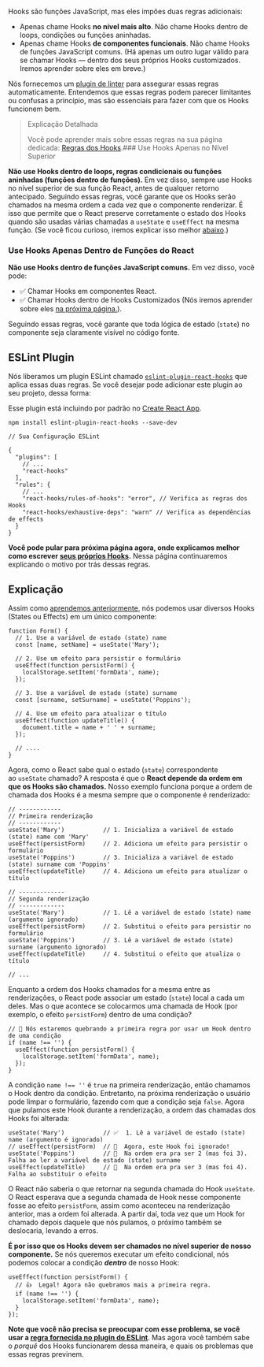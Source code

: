 Hooks são funções JavaScript, mas eles impões duas regras adicionais:

-   Apenas chame Hooks **no nível mais alto**. Não chame Hooks dentro de loops, condições ou funções aninhadas.
-   Apenas chame Hooks **de componentes funcionais**. Não chame Hooks de funções JavaScript comuns. (Há apenas um outro lugar válido para se chamar Hooks — dentro dos seus próprios Hooks customizados. Iremos aprender sobre eles em breve.)

Nós fornecemos um [plugin de linter](https://www.npmjs.com/package/eslint-plugin-react-hooks) para assegurar essas regras automaticamente. Entendemos que essas regras podem parecer limitantes ou confusas a princípio, mas são essenciais para fazer com que os Hooks funcionem bem.

> Explicação Detalhada
> 
> Você pode aprender mais sobre essas regras na sua página dedicada: [Regras dos Hooks](https://pt-br.reactjs.org/docs/hooks-rules.html).### Use Hooks Apenas no Nível Superior

**Não use Hooks dentro de loops, regras condicionais ou funções aninhadas (funções dentro de funções).** Em vez disso, sempre use Hooks no nível superior de sua função React, antes de qualquer retorno antecipado. Seguindo essas regras, você garante que os Hooks serão chamados na mesma ordem a cada vez que o componente renderizar. É isso que permite que o React preserve corretamente o estado dos Hooks quando são usadas várias chamadas a `useState` e `useEffect` na mesma função. (Se você ficou curioso, iremos explicar isso melhor [abaixo](https://pt-br.reactjs.org/docs/hooks-rules.html#explanation).)

### [](https://pt-br.reactjs.org/docs/hooks-rules.html#only-call-hooks-from-react-functions)Use Hooks Apenas Dentro de Funções do React

**Não use Hooks dentro de funções JavaScript comuns.** Em vez disso, você pode:

-   ✅ Chamar Hooks em componentes React.
-   ✅ Chamar Hooks dentro de Hooks Customizados (Nós iremos aprender sobre eles [na próxima página.](https://pt-br.reactjs.org/docs/hooks-custom.html)).

Seguindo essas regras, você garante que toda lógica de estado (`state`) no componente seja claramente visível no código fonte.

## [](https://pt-br.reactjs.org/docs/hooks-rules.html#eslint-plugin)ESLint Plugin

Nós liberamos um plugin ESLint chamado [`eslint-plugin-react-hooks`](https://www.npmjs.com/package/eslint-plugin-react-hooks) que aplica essas duas regras. Se você desejar pode adicionar este plugin ao seu projeto, dessa forma:

Esse plugin está incluindo por padrão no [Create React App](https://pt-br.reactjs.org/docs/create-a-new-react-app.html#create-react-app).

```
npm install eslint-plugin-react-hooks --save-dev
```

```
// Sua Configuração ESLint

{
  "plugins": [
    // ...
    "react-hooks"
  ],
  "rules": {
    // ...
    "react-hooks/rules-of-hooks": "error", // Verifica as regras dos Hooks
    "react-hooks/exhaustive-deps": "warn" // Verifica as dependências de effects
  }
}
```

**Você pode pular para próxima página agora, onde explicamos melhor como escrever [seus próprios Hooks](https://pt-br.reactjs.org/docs/hooks-custom.html).** Nessa página continuaremos explicando o motivo por trás dessas regras.

## [](https://pt-br.reactjs.org/docs/hooks-rules.html#explanation)Explicação

Assim como [aprendemos anteriormente](https://pt-br.reactjs.org/docs/hooks-state.html#tip-using-multiple-state-variables), nós podemos usar diversos Hooks (States ou Effects) em um único componente:

```
function Form() {
  // 1. Use a variável de estado (state) name
  const [name, setName] = useState('Mary');

  // 2. Use um efeito para persistir o formulário
  useEffect(function persistForm() {
    localStorage.setItem('formData', name);
  });

  // 3. Use a variável de estado (state) surname
  const [surname, setSurname] = useState('Poppins');

  // 4. Use um efeito para atualizar o título
  useEffect(function updateTitle() {
    document.title = name + ' ' + surname;
  });

  // ....
}
```

Agora, como o React sabe qual o estado (`state`) correspondente ao `useState` chamado? A resposta é que o **React depende da ordem em que os Hooks são chamados.** Nosso exemplo funciona porque a ordem de chamada dos Hooks é a mesma sempre que o componente é renderizado:

```
// ------------
// Primeira renderização
// ------------
useState('Mary')           // 1. Inicializa a variável de estado (state) name com 'Mary'
useEffect(persistForm)     // 2. Adiciona um efeito para persistir o formulário
useState('Poppins')        // 3. Inicializa a variável de estado (state) surname com 'Poppins'
useEffect(updateTitle)     // 4. Adiciona um efeito para atualizar o título

// -------------
// Segunda renderização
// -------------
useState('Mary')           // 1. Lê a variável de estado (state) name (argumento ignorado)
useEffect(persistForm)     // 2. Substitui o efeito para persistir no formulário
useState('Poppins')        // 3. Lê a variável de estado (state) surname (argumento ignorado)
useEffect(updateTitle)     // 4. Substitui o efeito que atualiza o título

// ...
```

Enquanto a ordem dos Hooks chamados for a mesma entre as renderizações, o React pode associar um estado (`state`) local a cada um deles. Mas o que acontece se colocarmos uma chamada de Hook (por exemplo, o efeito `persistForm`) dentro de uma condição?

```
// 🔴 Nós estaremos quebrando a primeira regra por usar um Hook dentro de uma condição
if (name !== '') {
  useEffect(function persistForm() {
    localStorage.setItem('formData', name);
  });
}
```

A condição `name !== ''` é `true` na primeira renderização, então chamamos o Hook dentro da condição. Entretanto, na próxima renderização o usuário pode limpar o formulário, fazendo com que a condição seja `false`. Agora que pulamos este Hook durante a renderização, a ordem das chamadas dos Hooks foi alterada:

```
useState('Mary')           // ✅  1. Lê a variável de estado (state) name (argumento é ignorado)
// useEffect(persistForm)  // 🔴  Agora, este Hook foi ignorado!
useState('Poppins')        // 🔴  Na ordem era pra ser 2 (mas foi 3). Falha ao ler a variável de estado (state) surname
useEffect(updateTitle)     // 🔴  Na ordem era pra ser 3 (mas foi 4). Falha ao substituir o efeito
```

O React não saberia o que retornar na segunda chamada do Hook `useState`. O React esperava que a segunda chamada de Hook nesse componente fosse ao efeito `persistForm`, assim como aconteceu na renderização anterior, mas a ordem foi alterada. A partir daí, toda vez que um Hook for chamado depois daquele que nós pulamos, o próximo também se deslocaria, levando a erros.

**É por isso que os Hooks devem ser chamados no nível superior de nosso componente.** Se nós queremos executar um efeito condicional, nós podemos colocar a condição _**dentro**_ de nosso Hook:

```
useEffect(function persistForm() {
  // 👍  Legal! Agora não quebramos mais a primeira regra.
  if (name !== '') {
    localStorage.setItem('formData', name);
  }
});
```

**Note que você não precisa se preocupar com esse problema, se você usar a [regra fornecida no plugin do ESLint](https://www.npmjs.com/package/eslint-plugin-react-hooks)**. Mas agora você também sabe o _porquê_ dos Hooks funcionarem dessa maneira, e quais os problemas que essas regras previnem.